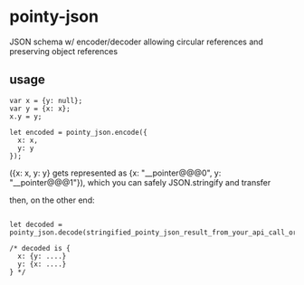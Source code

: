 # pointy-json
JSON schema w/ encoder/decoder allowing circular references and preserving object references


## usage

```
var x = {y: null};
var y = {x: x};
x.y = y;

let encoded = pointy_json.encode({
  x: x,
  y: y
});
```

({x: x, y: y} gets represented as {x: "__pointer@@@0", y: "__pointer@@@1"}), which you can safely JSON.stringify and transfer

then, on the other end:

```

let decoded = pointy_json.decode(stringified_pointy_json_result_from_your_api_call_or_whatever);

/* decoded is {
  x: {y: ....}
  y: {x: ....}
} */
```
